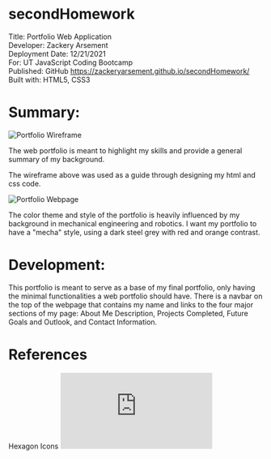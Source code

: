 # secondHomework
Title: Portfolio Web Application \
Developer: Zackery Arsement \
Deployment Date:  12/21/2021 \
For:  UT JavaScript Coding Bootcamp \
Published: GitHub <https://zackeryarsement.github.io/secondHomework/> \
Built with: HTML5, CSS3


# Summary: 

![Portfolio Wireframe](https://zackeryarsement.github.io/secondHomework/assets/images/PortfolioWireframe.png)

The web portfolio is meant to highlight my skills and provide a general summary of my background. 

The wireframe above was used as a guide through designing my html and css code. 

![Portfolio Webpage](https://zackeryarsement.github.io/secondHomework/assets/images/WebPortfolioVid.gif)

The color theme and style of the portfolio is heavily influenced by my background in mechanical engineering and robotics. I want my portfolio to have a "mecha" style, using a dark steel grey with red and orange contrast. 

# Development:

This portfolio is meant to serve as a base of my final portfolio, only having the minimal functionalities a web portfolio should have. There is a navbar on the top of the webpage that contains my name and links to the four major sections of my page: About Me Description, Projects Completed, Future Goals and Outlook, and Contact Information.

# References

Hexagon Icons
![Hexagon Icons](https://jtauber.github.io/articles/css-hexagon.html)

